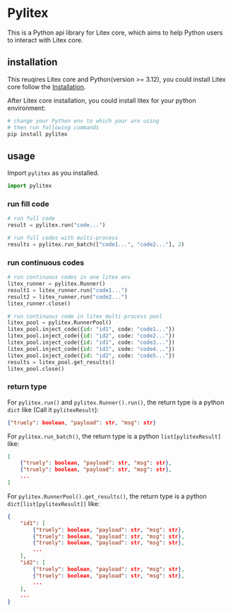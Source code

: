 # Pylitex

This is a Python api library for Litex core, which aims to help Python users to interact with Litex core.

## installation

This reuqires Litex core and Python(version >= 3.12), you could install Litex core follow the [Installation](https://litexlang.org/doc/Installation).

After Litex core installation, you could install litex for your python environment:

```bash
# change your Python env to which your are using
# then run following commands
pip install pylitex
```

## usage

Import `pylitex` as you installed.

```python
import pylitex
```

### run fill code

```python
# run full code
result = pylitex.run("code...")

# run full codes with multi-process
results = pylitex.run_batch(["code1...", "code2..."], 2)
```

### run continuous codes

```python
# run continuous codes in one litex env
litex_runner = pylitex.Runner()
result1 = litex_runner.run("code1...")
result2 = litex_runner.run("code2...")
litex_runner.close()

# run continuous code in litex multi-process pool
litex_pool = pylitex.RunnerPool()
litex_pool.inject_code({id: "id1", code: "code1..."})
litex_pool.inject_code({id: "id2", code: "code2..."})
litex_pool.inject_code({id: "id1", code: "code3..."})
litex_pool.inject_code({id: "id1", code: "code4..."})
litex_pool.inject_code({id: "id2", code: "code5..."})
results = litex_pool.get_results()
litex_pool.close()
```

### return type

For `pylitex.run()` and `pylitex.Runner().run()`, the return type is a python `dict` like (Call it `pylitexResult`):

```json
{"truely": boolean, "payload": str, "msg": str}
```

For `pylitex.run_batch()`, the return type is a python `list[pylitexResult]` like:

```json
[
    {"truely": boolean, "payload": str, "msg": str},
    {"truely": boolean, "payload": str, "msg": str},
    ...
]
```

For `pylitex.RunnerPool().get_results()`, the return type is a python `dict[list[pylitexResult]]` like:

```json
{
    "id1": [
        {"truely": boolean, "payload": str, "msg": str},
        {"truely": boolean, "payload": str, "msg": str},
        {"truely": boolean, "payload": str, "msg": str},
        ...
    ],
    "id2": [
        {"truely": boolean, "payload": str, "msg": str},
        {"truely": boolean, "payload": str, "msg": str},
        ...
    ],
    ...
}
```
